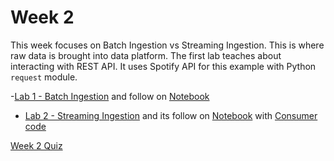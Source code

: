 # Week 2

This week focuses on Batch Ingestion vs Streaming Ingestion. This is where raw data is brought into data platform.
The first lab teaches about interacting with REST API. It uses Spotify API for this example with Python `request` module.

-[Lab 1 - Batch Ingestion](labs/lab1/lab.html) and follow on [Notebook](labs/lab1/C2_W2_Assignment.ipynb)

- [Lab 2 - Streaming Ingestion](labs/lab2/lab.html) and its follow on [Notebook](labs/lab2/C2_W2_Lab_1_Streaming_Ingestion.ipynb) with [Consumer code](labs/lab2/src/etl/consumer_Solution.py)


[Week 2 Quiz](quiz.html)